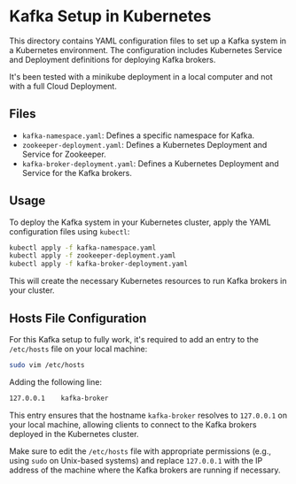 # Kafka Setup in Kubernetes

This directory contains YAML configuration files to set up a Kafka system in a Kubernetes environment. The configuration includes Kubernetes Service and Deployment definitions for deploying Kafka brokers.

It's been tested with a minikube deployment in a local computer and not with a full Cloud Deployment.

## Files

- `kafka-namespace.yaml`: Defines a specific namespace for Kafka.
- `zookeeper-deployment.yaml`: Defines a Kubernetes Deployment and Service for Zookeeper.
- `kafka-broker-deployment.yaml`: Defines a Kubernetes Deployment and Service for the Kafka brokers.

## Usage

To deploy the Kafka system in your Kubernetes cluster, apply the YAML configuration files using `kubectl`:

```bash
kubectl apply -f kafka-namespace.yaml
kubectl apply -f zookeeper-deployment.yaml
kubectl apply -f kafka-broker-deployment.yaml
```

This will create the necessary Kubernetes resources to run Kafka brokers in your cluster.

## Hosts File Configuration

For this Kafka setup to fully work, it's required to add an entry to the `/etc/hosts` file on your local machine:

```bash
sudo vim /etc/hosts
```

Adding the following line:

```bash
127.0.0.1    kafka-broker
```

This entry ensures that the hostname `kafka-broker` resolves to `127.0.0.1` on your local machine, allowing clients to connect to the Kafka brokers deployed in the Kubernetes cluster.

Make sure to edit the `/etc/hosts` file with appropriate permissions (e.g., using `sudo` on Unix-based systems) and replace `127.0.0.1` with the IP address of the machine where the Kafka brokers are running if necessary.

